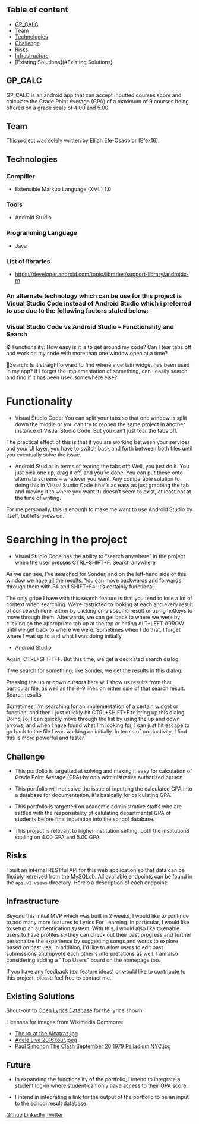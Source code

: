 
## Table of content

- [GP_CALC](#GP_CALC)
- [Team](#Team)
- [Technologies](#Technologies)
- [Challenge](#Challenge)
- [Risks](#Risks)
- [Infrastructure](#Infrastructure)
- [Existing Solutions](#Existing Solutions)

## GP_CALC

GP_CALC is an android app that can accept inputted courses score and calculate the Grade Point Average (GPA) of a maximum of 9 courses being offered on a grade scale of 4.00 and 5.00.

## Team

This project was solely written by Elijah Efe-Osadolor (Efex16). 

## Technologies

### Compiller

- Extensible Markup Language (XML) 1.0

### Tools

- Android Studio

### Programming Language

- Java

### List of libraries

- https://developer.android.com/topic/libraries/support-library/androidx-rn

### An alternate technology which can be use for this project is Visual Studio Code instead of Android Studio which i preferred to use due to the following factors stated below:

### Visual Studio Code vs Android Studio – Functionality and Search

⚙ Functionality: How easy is it is to get around my code? Can I tear tabs off and work on my code with more than one window open at a time?

🔎Search: Is it straightforward to find where a certain widget has been used in my app? If I forget the implementation of something, can I easily search and find if it has been used somewhere else?

# Functionality

- Visual Studio Code: You can split your tabs so that one window is split down the middle or you can try to reopen the same project in another instance of Visual Studio Code. But you can’t just tear the tabs off.

The practical effect of this is that if you are working between your services and your UI layer, you have to switch back and forth between both files until you eventually solve the issue.

- Android Studio: In terms of tearing the tabs off: Well, you just do it. You just pick one up, drag it off, and you’re done. You can put these onto alternate screens – whatever you want. Any comparable solution to doing this in Visual Studio Code (that’s as easy as just grabbing the tab and moving it to where you want it) doesn’t seem to exist, at least not at the time of writing.

For me personally, this is enough to make me want to use Android Studio by itself, but let’s press on.

# Searching in the project

- Visual Studio Code has the ability to “search anywhere” in the project when the user presses CTRL+SHIFT+F. Search anywhere

As we can see, I’ve searched for Sonder, and on the left-hand side of this window we have all the results. You can move backwards and forwards through them with F4 and SHIFT+F4. It’s certainly functional.

The only gripe I have with this search feature is that you tend to lose a lot of context when searching. We’re restricted to looking at each and every result of our search here, either by clicking on a specific result or using hotkeys to move through them. Afterwards, we can get back to where we were by clicking on the appropriate tab up at the top or hitting ALT+LEFT ARROW until we get back to where we were. Sometimes when I do that, I forget where I was up to and what I was doing initially.

- Android Studio

Again, CTRL+SHIFT+F. But this time, we get a dedicated search dialog.

If we search for something, like Sonder, we get the results in this dialog:

Pressing the up or down cursors here will show us results from that particular file, as well as the 8–9 lines on either side of that search result. Search results

Sometimes, I’m searching for an implementation of a certain widget or function, and then I just quickly hit CTRL+SHIFT+F to bring up this dialog. Doing so, I can quickly move through the list by using the up and down arrows, and when I have found what I’m looking for, I can just hit escape to go back to the file I was working on initially. In terms of productivity, I find this is more powerful and faster.

## Challenge

- This portfolio is targetted at solving and making it easy for calculation of Grade Point Average (GPA) by only administrative authorized person.

- This portfolio will not solve the issue of inputting the calculated GPA into a database for documentation. it's basically for calculating GPA.

- This portfolio is targetted on academic administrative staffs who are sattled with the responsibility of calulating departmental GPA of students before final inputation into the school database.

- This project is relevant to higher institution setting, both the institutionS scaling on 4.00 GPA and 5.00 GPA.

## Risks

I built an internal RESTful API for this web application so that data can be flexibly retreived from the MySQLdb. All available endpoints can be found in the `api.v1.views` directory. Here's a description of each endpoint:
     
## Infrastructure

Beyond this initial MVP which was built in 2 weeks, I would like to continue to add many more features to Lyrics For Learning. In particular, I would like to setup an authentication system. With this, I would also like to enable users to have profiles so they can check out their past progress and further personalize the experience by suggesting songs and words to explore based on past use. In addition, I'd like to allow users to edit past submissions and upvote each other's interpretations as well. I am also considering adding a "Top Users" board on the homepage too.

If you have any feedback (ex: feature ideas) or would like to contribute to this project, please feel free to contact me.

## Existing Solutions

Shout-out to [Open Lyrics Database](https://github.com/Lyrics/lyrics) for the lyrics shown!

Licenses for images from Wikimedia Commons:

* [The xx at the Alcatraz.jpg](https://commons.wikimedia.org/wiki/File:The_xx_at_the_Alcatraz.jpg)
* [Adele Live 2016 tour.jpeg](https://commons.wikimedia.org/wiki/File:Adele_Live_2016_tour.jpeg)
* [Paul Simonon The Clash September 20 1979 Palladium NYC.jpg](https://commons.wikimedia.org/wiki/File:Paul_Simonon_The_Clash_September_20_1979_Palladium_NYC.jpg)

## Future

- In expanding the functionality of the portfolio, i intend to integrate a student log-in where student can only have access to their GPA score. 

- I intend in integrating a link for the output of the portfolio to be an input to the school result database.

[Github](https://github.com/efex16)
[LinkedIn](https://www.linkedin.com/in/david-kwan-1b0930129/)
[Twitter](https://twitter.com/davidwkwan)

